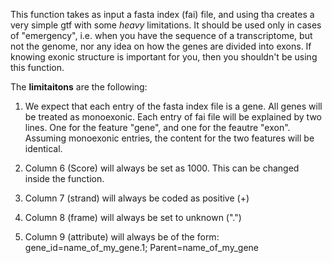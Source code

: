 This function takes as input a fasta index (fai) file, and using tha creates a very simple gtf with some *heavy* limitations.
It should be used only in cases of "emergency", i.e. when you have the sequence of a transcriptome, but not the genome, nor any idea on how the genes are divided into exons. If knowing exonic structure is important for you, then you shouldn't be using this function.

The **limitaitons** are the following:

1) We expect that each entry of the fasta index file is a gene. All genes will be treated as monoexonic. Each entry of fai file will be explained by two lines. One for the feature "gene", and one for the feautre "exon". Assuming monoexonic entries, the content for the two features will be identical.

2) Column 6 (Score) will always be set as 1000. This can be changed inside the function. 

3) Column 7 (strand) will always be coded as positive (+)

4) Column 8 (frame) will always be set to unknown (".") 

5) Column 9 (attribute) will always be of the form: gene_id=name_of_my_gene.1; Parent=name_of_my_gene 


